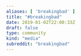 ```yaml
---
aliases: [ 'breakingbad' ]
title: "#breakingbad"
date: 2019-01-02T22:00:33Z
draft: false
type: community
kind: "media"
subreddit: "breakingbad"
---
```

